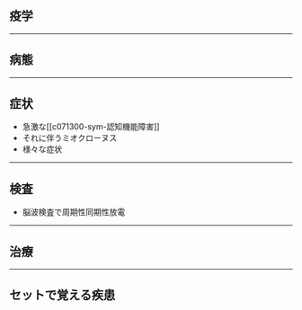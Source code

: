 ## 疫学
---
## 病態
---
## 症状
- 急激な[[c071300-sym-認知機能障害]]
- それに伴うミオクローヌス
- 様々な症状
---
## 検査
- 脳波検査で周期性同期性放電
---
## 治療
---
## セットで覚える疾患

